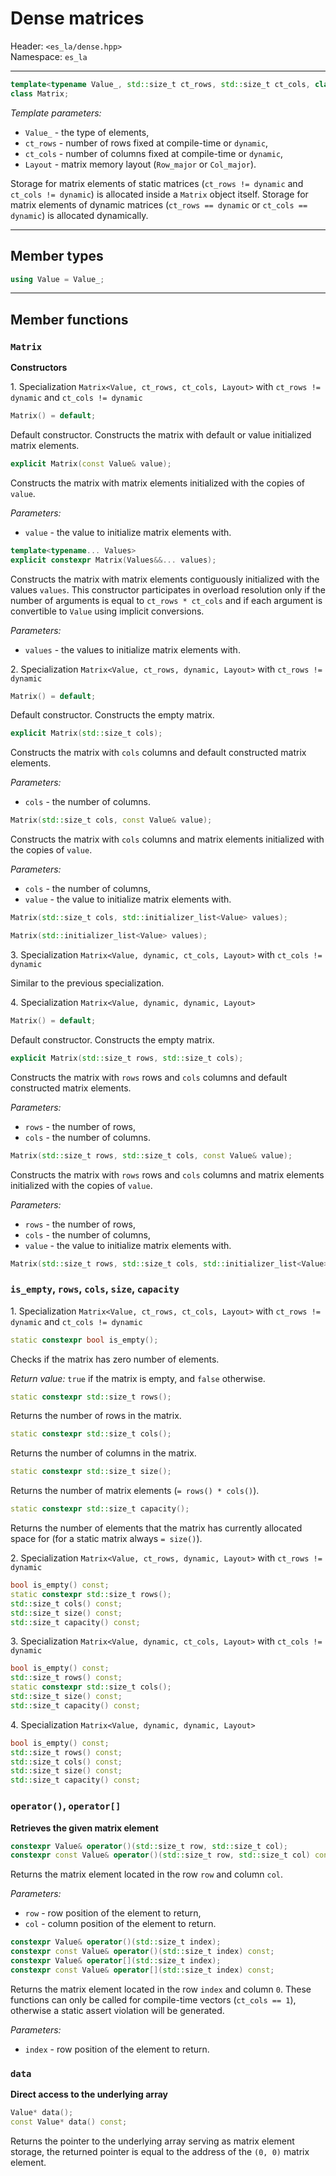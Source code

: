 # Dense matrices

Header: `<es_la/dense.hpp>`\
Namespace: `es_la`

---

```cpp
template<typename Value_, std::size_t ct_rows, std::size_t ct_cols, class Layout>
class Matrix;
```

*Template parameters:*
* `Value_` - the type of elements,
* `ct_rows` - number of rows fixed at compile-time or `dynamic`,
* `ct_cols` - number of columns fixed at compile-time or `dynamic`,
* `Layout` - matrix memory layout (`Row_major` or `Col_major`).

Storage for matrix elements of static matrices (`ct_rows != dynamic` and `ct_cols != dynamic`) is allocated inside a `Matrix` object itself. Storage for matrix elements of dynamic matrices (`ct_rows == dynamic` or `ct_cols == dynamic`) is allocated dynamically.

---

## Member types

```cpp
using Value = Value_;
```
---

## Member functions

### `Matrix`
**Constructors**

1\. Specialization `Matrix<Value, ct_rows, ct_cols, Layout>` with `ct_rows != dynamic` and `ct_cols != dynamic`

```cpp
Matrix() = default;
```

Default constructor. Constructs the matrix with default or value initialized matrix elements.

```cpp
explicit Matrix(const Value& value);
```

Constructs the matrix with matrix elements initialized with the copies of `value`.

*Parameters:*
* `value` - the value to initialize matrix elements with.

```cpp
template<typename... Values>
explicit constexpr Matrix(Values&&... values);
```

Constructs the matrix with matrix elements contiguously initialized with the values `values`. This constructor participates in overload resolution only if the number of arguments is equal to `ct_rows * ct_cols` and if each argument is convertible to `Value` using implicit conversions.

*Parameters:*
* `values` - the values to initialize matrix elements with.

2\. Specialization `Matrix<Value, ct_rows, dynamic, Layout>` with `ct_rows != dynamic`

```cpp
Matrix() = default;
```

Default constructor. Constructs the empty matrix.

```cpp
explicit Matrix(std::size_t cols);
```

Constructs the matrix with `cols` columns and default constructed matrix elements.

*Parameters:*
* `cols` - the number of columns.

```cpp
Matrix(std::size_t cols, const Value& value);
```

Constructs the matrix with `cols` columns and matrix elements initialized with the copies of `value`.

*Parameters:*
* `cols` - the number of columns,
* `value` - the value to initialize matrix elements with.

```cpp
Matrix(std::size_t cols, std::initializer_list<Value> values);
```

```cpp
Matrix(std::initializer_list<Value> values);
```

3\. Specialization `Matrix<Value, dynamic, ct_cols, Layout>` with `ct_cols != dynamic`

Similar to the previous specialization.

4\. Specialization `Matrix<Value, dynamic, dynamic, Layout>`

```cpp
Matrix() = default;
```

Default constructor. Constructs the empty matrix.

```cpp
explicit Matrix(std::size_t rows, std::size_t cols);
```

Constructs the matrix with `rows` rows and `cols` columns and default constructed matrix elements.

*Parameters:*
* `rows` - the number of rows,
* `cols` - the number of columns.

```cpp
Matrix(std::size_t rows, std::size_t cols, const Value& value);
```

Constructs the matrix with `rows` rows and `cols` columns and matrix elements initialized with the copies of `value`.

*Parameters:*
* `rows` - the number of rows,
* `cols` - the number of columns,
* `value` - the value to initialize matrix elements with.

```cpp
Matrix(std::size_t rows, std::size_t cols, std::initializer_list<Value> values);
```

### `is_empty`, `rows`, `cols`, `size`, `capacity`

1\. Specialization `Matrix<Value, ct_rows, ct_cols, Layout>` with `ct_rows != dynamic` and `ct_cols != dynamic`

```cpp
static constexpr bool is_empty();
```

Checks if the matrix has zero number of elements.

*Return value:*
`true` if the matrix is empty, and `false` otherwise.

```cpp
static constexpr std::size_t rows();
```

Returns the number of rows in the matrix.

```cpp
static constexpr std::size_t cols();
```

Returns the number of columns in the matrix.

```cpp
static constexpr std::size_t size();
```

Returns the number of matrix elements (`= rows() * cols()`).

```cpp
static constexpr std::size_t capacity();
```

Returns the number of elements that the matrix has currently allocated space for (for a static matrix always `= size()`).

2\. Specialization `Matrix<Value, ct_rows, dynamic, Layout>` with `ct_rows != dynamic`

```cpp
bool is_empty() const;
static constexpr std::size_t rows();
std::size_t cols() const;
std::size_t size() const;
std::size_t capacity() const;
```

3\. Specialization `Matrix<Value, dynamic, ct_cols, Layout>` with `ct_cols != dynamic`

```cpp
bool is_empty() const;
std::size_t rows() const;
static constexpr std::size_t cols();
std::size_t size() const;
std::size_t capacity() const;
```

4\. Specialization `Matrix<Value, dynamic, dynamic, Layout>`

```cpp
bool is_empty() const;
std::size_t rows() const;
std::size_t cols() const;
std::size_t size() const;
std::size_t capacity() const;
```

### `operator()`, `operator[]`
**Retrieves the given matrix element**

```cpp
constexpr Value& operator()(std::size_t row, std::size_t col);
constexpr const Value& operator()(std::size_t row, std::size_t col) const;
```

Returns the matrix element located in the row `row` and column `col`.

*Parameters:*
* `row` - row position of the element to return,
* `col` - column position of the element to return.

```cpp
constexpr Value& operator()(std::size_t index);
constexpr const Value& operator()(std::size_t index) const;
constexpr Value& operator[](std::size_t index);
constexpr const Value& operator[](std::size_t index) const;
```

Returns the matrix element located in the row `index` and column `0`. These functions can only be called for compile-time vectors (`ct_cols == 1`), otherwise a static assert violation will be generated.

*Parameters:*
* `index` - row position of the element to return.

### `data`
**Direct access to the underlying array**

```cpp
Value* data();
const Value* data() const;
```

Returns the pointer to the underlying array serving as matrix element storage, the returned pointer is equal to the address of the `(0, 0)` matrix element.

<!--
### `get`
**Retrieves all elements**

```cpp
template<class Random_access_iterator>
void get(Random_access_iterator dest);
```

Stores all elements in the range `[dest, dest + size)`, where `size` is the size of the container.

*Parameters:*
* `dest` - the beginning of the destination range, should be a random access iterator.

*Time complexity:* linear in the size of the container, `O(size())`.

### `sum`
**Range sum calculation**

```cpp
// 1.
Value sum(Size first, Size last) const;
// 2.
Value sum(Size index) const;
// 3.
Value sum() const;
```

1. Returns the sum of elements in the closed range `[first, last]`.
2. Returns the prefix sum, i.e. the sum of elements in the closed range `[0, index]`.
3. Returns the sum of all element in the container. *Precondition:* the container should be non-empty.

*Parameters:*
* `first`, `last` - the range of elements to calculate the sum of.
* `index` - index of the last element in the range to calculate the sum of.

*Time complexity:* logarithmic in the size of the container, `O(log(size()))`.

### `lower_bound`, `upper_bound`
**Lower/upper bound binary search in a Fenwick tree with non-decreasing prefix sums**

```cpp
// 1.
Size lower_bound(Value value) const;
// 2.
Size upper_bound(Value value) const;
```

1. Returns the smallest index such that the prefix sum is not less than the value `value`, or the container's size if no such index exists.
2. Returns the smallest index such that the prefix sum is greater than the value `value`, or the container's size if no such index exists.

*Precondition:* the container should be non-empty and all elements should be non-negative, so that the sequence of all prefix sums is non-decreasing (sorted).

*Time complexity:* logarithmic in the size of the container, `O(log(size()))`.

### `reset`
**Replaces the contents of the container**

```cpp
// 1.
void reset(Size size);
// 2.
void reset(std::vector<Value> data);
// 3.
void reset(Input_iterator1 first, Input_iterator2 last);
```

1. Replaces the contents with `size` copies of the zero value (`= Value{}`).
2. Replaces the contents with the contents of `data`.
3. Replaces the contents with copies of values in the range `[first, last)`.

*Parameters:*
* `size` - the new size of the container,
* `data` - the vector to move the contents from,
* `first`, `last` - the range to copy the elements from.

*Time complexity:* linear in the new size of the container, 1. `O(size)`, 2. `O(data.size())`, 3. `O(last - first)`.

### `add`
**Increments the given element**

```cpp
void add(Size index, const Value& value);
```

Adds the value `value` to the element with the index `index`.

*Parameters:*
* `index` - index of the element to add to,
* `value` - value to add.

*Time complexity:* logarithmic in the size of the container, `O(log(size()))`.

### `set`
**Sets the given element**

```cpp
void set(Size index, const Value& value);
```

Sets the value of the element with the index `index` to `value`.

*Parameters:*
* `index` - index of the element to add to,
* `value` - value to set.

*Time complexity:* logarithmic in the size of the container, `O(log(size()))`.

### `push`
**Adds an element to the end*

```cpp
void push(const Value& value);
```

Appends the given element value to the end of the container.

*Parameters:*
* `value` - value to append.

*Time complexity:* logarithmic in the size of the container, `O(log(size()))`.

### `pop`
**Removes the last element*

```cpp
void pop();
```

Removes the last element of the container.

*Time complexity:* constant.
-->
